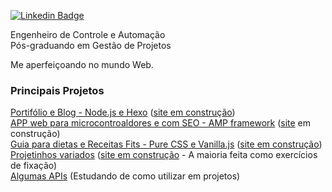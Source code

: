 
[![Linkedin Badge](https://img.shields.io/badge/-LinkedIn-blue?style=flat-square&logo=Linkedin&logoColor=white&link=https://www.linkedin.com/in/renatolobo-engenheiro/)](https://www.linkedin.com/in/renatolobo-engenheiro/)
 
Engenheiro de Controle e Automação  
Pós-graduando em Gestão de Projetos

Me aperfeiçoando no mundo Web.

### Principais Projetos

[Portifólio e Blog - Node.js e Hexo](https://github.com/renatolobojr/renatolobojr.github.io) ([site em construção](https://renatolobojr.github.io/))  
[APP web para microcontroaldores e com SEO - AMP framework](https://github.com/renatolobojr/public-libraries-for-MPLAB-X) ([site](https://renatolobojr.github.io/public-libraries-for-MPLAB-X) em construção)  
[Guia para dietas e Receitas Fits - Pure CSS e Vanilla.js](https://github.com/renatolobojr/Dieta) ([site em construção](https://renatolobojr.github.io/Dieta/alternativo))  
[Projetinhos variados](https://github.com/renatolobojr/projetos-simples-exemplos) ([site em construção](https://renatolobojr.github.io/projetos-simples-exemplos) - A maioria feita como exercícios de fixação)  
[Algumas APIs](https://github.com/renatolobojr/public-apis) (Estudando de como utilizar em projetos)
